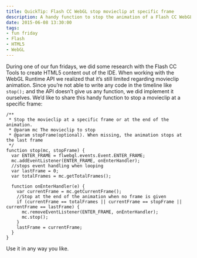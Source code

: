 ```yaml
---
title: QuickTip: Flash CC WebGL stop movieclip at specific frame
description: A handy function to stop the animation of a Flash CC WebGL movieclip
date: 2015-06-08 13:30:00
tags:
- fun friday
- Flash
- HTML5
- WebGL
---
```

During one of our fun fridays, we did some research with the Flash CC Tools to create HTML5 content out of the IDE. When working with the WebGL Runtime API we realized that it’s still limited regarding movieclip animation. Since you’re not able to write any code in the timeline like `stop();` and the API doesn’t give us any function, we did implement it ourselves. 
We’d like to share this handy function to stop a movieclip at a specific frame:

```
/**
 * Stop the movieclip at a specific frame or at the end of the animation.
 * @param mc The movieclip to stop
 * @param stopFrame(optional). When missing, the animation stops at the last frame
 */
function stop(mc, stopFrame) {
  var ENTER_FRAME = flwebgl.events.Event.ENTER_FRAME;
  mc.addEventListener(ENTER_FRAME, onEnterHandler);
  //stops event handling when looping
  var lastFrame = 0;
  var totalFrames = mc.getTotalFrames();

  function onEnterHandler(e) {
    var currentFrame = mc.getCurrentFrame();
    //Stop at the end of the animation when no frame is given
    if (currentFrame == totalFrames || currentFrame == stopFrame || currentFrame == lastFrame) {
      mc.removeEventListener(ENTER_FRAME, onEnterHandler);
      mc.stop();
    }
    lastFrame = currentFrame;
  }
}
```

Use it in any way you like.